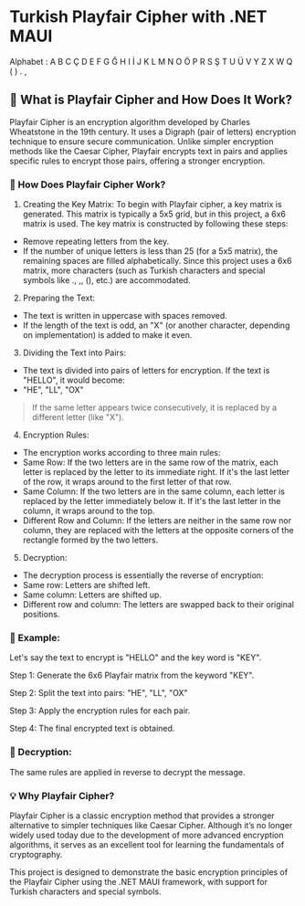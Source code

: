 # Turkish Playfair Cipher with .NET MAUI
Alphabet : A B C Ç D E F G Ğ H I İ J K L M N O Ö P R S Ş T U Ü V Y Z X W Q ( ) . ,

## 🔐 What is Playfair Cipher and How Does It Work?
Playfair Cipher is an encryption algorithm developed by Charles Wheatstone in the 19th century. It uses a Digraph (pair of letters) encryption technique to ensure secure communication. Unlike simpler encryption methods like the Caesar Cipher, Playfair encrypts text in pairs and applies specific rules to encrypt those pairs, offering a stronger encryption.

### 🚀 How Does Playfair Cipher Work?
1. Creating the Key Matrix:
To begin with Playfair cipher, a key matrix is generated. This matrix is typically a 5x5 grid, but in this project, a 6x6 matrix is used. The key matrix is constructed by following these steps:
* Remove repeating letters from the key.
* If the number of unique letters is less than 25 (for a 5x5 matrix), the remaining spaces are filled alphabetically. Since this project uses a 6x6 matrix, more characters (such as Turkish characters and special symbols like ., ,, (), etc.) are accommodated.

2. Preparing the Text:
* The text is written in uppercase with spaces removed.
* If the length of the text is odd, an "X" (or another character, depending on implementation) is added to make it even.

3. Dividing the Text into Pairs:
* The text is divided into pairs of letters for encryption. If the text is "HELLO", it would become:
* "HE", "LL", "OX"
> If the same letter appears twice consecutively, it is replaced by a different letter (like "X").

4. Encryption Rules:
* The encryption works according to three main rules:
* Same Row: If the two letters are in the same row of the matrix, each letter is replaced by the letter to its immediate right. If it's the last letter of the row, it wraps around to the first letter of that row.
* Same Column: If the two letters are in the same column, each letter is replaced by the letter immediately below it. If it's the last letter in the column, it wraps around to the top.
* Different Row and Column: If the letters are neither in the same row nor column, they are replaced with the letters at the opposite corners of the rectangle formed by the two letters.

5. Decryption:
* The decryption process is essentially the reverse of encryption:
* Same row: Letters are shifted left.
* Same column: Letters are shifted up.
* Different row and column: The letters are swapped back to their original positions.

### 📝 Example:
Let's say the text to encrypt is "HELLO" and the key word is "KEY".

Step 1: Generate the 6x6 Playfair matrix from the keyword "KEY".

Step 2: Split the text into pairs:
"HE", "LL", "OX"

Step 3: Apply the encryption rules for each pair.

Step 4: The final encrypted text is obtained.

### 🔄 Decryption:
The same rules are applied in reverse to decrypt the message.

### 💡 Why Playfair Cipher?
Playfair Cipher is a classic encryption method that provides a stronger alternative to simpler techniques like Caesar Cipher. Although it’s no longer widely used today due to the development of more advanced encryption algorithms, it serves as an excellent tool for learning the fundamentals of cryptography.

This project is designed to demonstrate the basic encryption principles of the Playfair Cipher using the .NET MAUI framework, with support for Turkish characters and special symbols.

